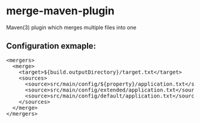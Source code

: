 # merge-maven-plugin
Maven(3) plugin which merges multiple files into one

## Configuration exmaple:
<pre>
&lt;mergers&gt;
&nbsp;&nbsp;&lt;merge&gt;
&nbsp;&nbsp;&nbsp;&nbsp;&lt;target&gt;${build.outputDirectory}/target.txt&lt;/target&gt;
&nbsp;&nbsp;&nbsp;&nbsp;&lt;sources&gt;
&nbsp;&nbsp;&nbsp;&nbsp;&nbsp;&nbsp;&lt;source&gt;src/main/config/${property}/application.txt&lt;/source&gt;
&nbsp;&nbsp;&nbsp;&nbsp;&nbsp;&nbsp;&lt;source&gt;src/main/config/extended/application.txt&lt;/source&gt;
&nbsp;&nbsp;&nbsp;&nbsp;&nbsp;&nbsp;&lt;source&gt;src/main/config/default/application.txt&lt;/source&gt;
&nbsp;&nbsp;&nbsp;&nbsp;&lt;/sources&gt;
&nbsp;&nbsp;&lt;/merge&gt;
&lt;/mergers&gt;
</pre>
